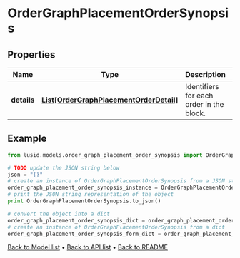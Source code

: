 # OrderGraphPlacementOrderSynopsis


## Properties
Name | Type | Description | Notes
------------ | ------------- | ------------- | -------------
**details** | [**List[OrderGraphPlacementOrderDetail]**](OrderGraphPlacementOrderDetail.md) | Identifiers for each order in the block. | 

## Example

```python
from lusid.models.order_graph_placement_order_synopsis import OrderGraphPlacementOrderSynopsis

# TODO update the JSON string below
json = "{}"
# create an instance of OrderGraphPlacementOrderSynopsis from a JSON string
order_graph_placement_order_synopsis_instance = OrderGraphPlacementOrderSynopsis.from_json(json)
# print the JSON string representation of the object
print OrderGraphPlacementOrderSynopsis.to_json()

# convert the object into a dict
order_graph_placement_order_synopsis_dict = order_graph_placement_order_synopsis_instance.to_dict()
# create an instance of OrderGraphPlacementOrderSynopsis from a dict
order_graph_placement_order_synopsis_form_dict = order_graph_placement_order_synopsis.from_dict(order_graph_placement_order_synopsis_dict)
```
[Back to Model list](../README.md#documentation-for-models) &#8226; [Back to API list](../README.md#documentation-for-api-endpoints) &#8226; [Back to README](../README.md)


